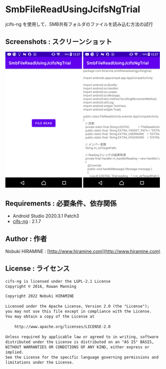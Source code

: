 # SmbFileReadUsingJcifsNgTrial
jcifs-ng を使用して、SMB共有フォルダのファイルを読み込む方法の試行

## Screenshots : スクリーンショット
<kbd><img src="images/screenshot01.png" width="240"/></kbd> <kbd><img src="images/screenshot02.png" width="240" alt="Screenshot"/></kbd>

## Requirements : 必要条件、依存関係
- Android Studio 2020.3.1 Patch3
- [cifs-ng](https://github.com/AgNO3/jcifs-ng) : 2.1.7

## Author : 作者
Nobuki HIRAMINE : [http://www.hiramine.com](http://www.hiramine.com)

## License : ライセンス
```
cifs-ng is licensed under the LGPL-2.1 License
Copyright © 2016, Rowan Manning
```

```
Copyright 2022 Nobuki HIRAMINE

Licensed under the Apache License, Version 2.0 (the "License");
you may not use this file except in compliance with the License.
You may obtain a copy of the License at

    http://www.apache.org/licenses/LICENSE-2.0

Unless required by applicable law or agreed to in writing, software
distributed under the License is distributed on an "AS IS" BASIS,
WITHOUT WARRANTIES OR CONDITIONS OF ANY KIND, either express or implied.
See the License for the specific language governing permissions and
limitations under the License.
```

